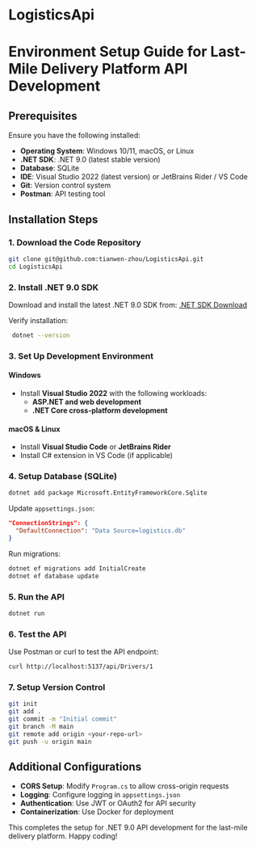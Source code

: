 # LogisticsApi


# Environment Setup Guide for Last-Mile Delivery Platform API Development

## Prerequisites
Ensure you have the following installed:

- **Operating System**: Windows 10/11, macOS, or Linux
- **.NET SDK**: .NET 9.0 (latest stable version)
- **Database**: SQLite
- **IDE**: Visual Studio 2022 (latest version) or JetBrains Rider / VS Code
- **Git**: Version control system
- **Postman**: API testing tool

## Installation Steps

### 1. Download the Code Repository
```sh
git clone git@github.com:tianwen-zhou/LogisticsApi.git
cd LogisticsApi
```

### 2. Install .NET 9.0 SDK
Download and install the latest .NET 9.0 SDK from:
[.NET SDK Download](https://dotnet.microsoft.com/en-us/download)

Verify installation:
```sh
 dotnet --version
```

### 3. Set Up Development Environment
#### Windows
- Install **Visual Studio 2022** with the following workloads:
  - **ASP.NET and web development**
  - **.NET Core cross-platform development**

#### macOS & Linux
- Install **Visual Studio Code** or **JetBrains Rider**
- Install C# extension in VS Code (if applicable)

### 4. Setup Database (SQLite)
```sh
dotnet add package Microsoft.EntityFrameworkCore.Sqlite
```
Update `appsettings.json`:
```json
"ConnectionStrings": {
  "DefaultConnection": "Data Source=logistics.db"
}
```
Run migrations:
```sh
dotnet ef migrations add InitialCreate
dotnet ef database update
```

### 5. Run the API
```sh
dotnet run
```

### 6. Test the API
Use Postman or curl to test the API endpoint:
```sh
curl http://localhost:5137/api/Drivers/1
```

### 7. Setup Version Control
```sh
git init
git add .
git commit -m "Initial commit"
git branch -M main
git remote add origin <your-repo-url>
git push -u origin main
```

## Additional Configurations
- **CORS Setup**: Modify `Program.cs` to allow cross-origin requests
- **Logging**: Configure logging in `appsettings.json`
- **Authentication**: Use JWT or OAuth2 for API security
- **Containerization**: Use Docker for deployment

This completes the setup for .NET 9.0 API development for the last-mile delivery platform. Happy coding!

